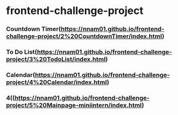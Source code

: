 # frontend-challenge-project

### Countdown Timer(https://nnam01.github.io/frontend-challenge-project/2%20CountdownTimer/index.html)
### To Do List(https://nnam01.github.io/frontend-challenge-project/3%20TodoList/index.html)
### Calendar(https://nnam01.github.io/frontend-challenge-project/4%20Calendar/index.html)
### 4((https://nnam01.github.io/frontend-challenge-project/5%20Mainpage-miniintern/index.html)
